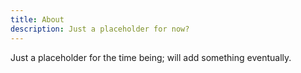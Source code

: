 ```yaml
---
title: About
description: Just a placeholder for now?
---
```


Just a placeholder for the time being; will add something eventually.
